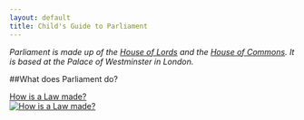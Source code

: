 ```yaml
---
layout: default
title: Child's Guide to Parliament
---
```


*Parliament is made up of the [House of Lords](lords.html) and the [House of Commons](commons.html). It is based at the Palace of Westminster in London.*

[](http://www.youtube.com/watch?v=RAMbIz3Y2JA&list=PL03FFE1F0B34AA057)


##What does Parliament do?

<a href="http://www.youtube.com/watch?v=1KFGt9M-j28" target="_blank">How is a Law made?</a>  
[![How is a Law made?](http://img.youtube.com/vi/1KFGt9M-j28/0.jpg)](http://www.youtube.com/watch?v=1KFGt9M-j28)
